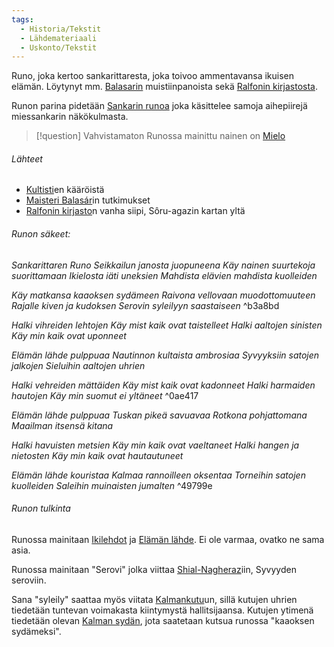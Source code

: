 ```yaml
---
tags:
  - Historia/Tekstit
  - Lähdemateriaali
  - Uskonto/Tekstit
---
```

Runo, joka kertoo sankarittaresta, joka toivoo ammentavansa ikuisen elämän. Löytynyt mm. [Balasarin](Maisteri%20Balasár.md) muistiinpanoista sekä [Ralfonin kirjastosta](Ralfonin%20kirjasto.md).

Runon parina pidetään [Sankarin runoa](Sankarin%20runo.md) joka käsittelee samoja aihepiirejä miessankarin näkökulmasta.

>[!question] Vahvistamaton 
>Runossa mainittu nainen on [Mielo](Mielo.md)

###### Lähteet
- [Kultisti](Shial-Nagherazin%20Kultistit.md)en kääröistä
- [Maisteri Balasár](Maisteri%20Balasár.md)in tutkimukset
- [Ralfonin kirjasto](Ralfonin%20kirjasto.md)n vanha siipi, Sôru-agazin kartan yltä

###### Runon säkeet:

*Sankarittaren Runo
Seikkailun janosta juopuneena 
Käy nainen suurtekoja suorittamaan
Ikielosta iäti uneksien
Mahdista elävien mahdista kuolleiden*

*Käy matkansa kaaoksen sydämeen 
Raivona vellovaan muodottomuuteen 
Rajalle kiven ja kudoksen 
Serovin syleilyyn saastaiseen*  ^b3a8bd

*Halki vihreiden lehtojen 
Käy mist kaik ovat taistelleet 
Halki aaltojen sinisten 
Käy min kaik ovat uponneet* 

*Elämän lähde pulppuaa 
Nautinnon kultaista ambrosiaa 
Syvyyksiin satojen jalkojen 
Sieluihin aaltojen uhrien* 

*Halki vehreiden mättäiden 
Käy mist kaik ovat kadonneet 
Halki harmaiden hautojen 
Käy min suomut ei yltäneet*  ^0ae417

*Elämän lähde pulppuaa 
Tuskan pikeä savuavaa 
Rotkona pohjattomana 
Maailman itsensä kitana* 

*Halki havuisten metsien 
Käy min kaik ovat vaeltaneet 
Halki hangen ja nietosten 
Käy min kaik ovat hautautuneet* 

*Elämän lähde kouristaa 
Kalmaa rannoilleen oksentaa 
Torneihin satojen kuolleiden 
Saleihin muinaisten jumalten* ^49799e

###### Runon tulkinta

Runossa mainitaan [Ikilehdot](Ikilehdot.md) ja [Elämän lähde](Elämän%20lähde.md). Ei ole varmaa, ovatko ne sama asia.

Runossa mainitaan "Serovi" jolka viittaa [Shial-Nagheraz](Shial-Nagheraz.md)iin, Syvyyden seroviin. 

Sana "syleily" saattaa myös viitata [Kalmankutu](Kalmankutu.md)un, sillä kutujen uhrien tiedetään tuntevan voimakasta kiintymystä hallitsijaansa. Kutujen ytimenä tiedetään olevan [Kalman sydän](Kalman%20sydän), jota saatetaan kutsua runossa "kaaoksen sydämeksi".
